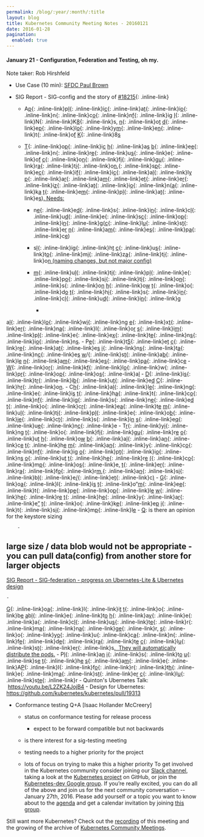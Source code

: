 ```yaml
---
permalink: /blog/:year/:month/:title
layout: blog
title: Kubernetes Community Meeting Notes - 20160121
date: 2016-01-28
pagination:
  enabled: true
---
```

#### January 21 - Configuration, Federation and Testing, oh my.&nbsp;


Note taker: Rob Hirshfeld
  - Use Case (10 min): [SFDC Paul Brown](https://docs.google.com/a/google.com/presentation/d/1MEI97efplr3f-GDX1GcWGfkEuGKKV-4niu27kHOeMLk/edit?usp=sharing_eid&ts=56a114f8)
  - SIG Report - SIG-config and the story of [#18215](https://github.com/kubernetes/kubernetes/pull/18215){: .inline-link}

    - A[p](https://github.com/kubernetes/kubernetes/pull/18215){: .inline-link}p[l](https://github.com/kubernetes/kubernetes/pull/18215){: .inline-link}i[c](https://github.com/kubernetes/kubernetes/pull/18215){: .inline-link}a[t](https://github.com/kubernetes/kubernetes/pull/18215){: .inline-link}i[o](https://github.com/kubernetes/kubernetes/pull/18215){: .inline-link}n[](https://github.com/kubernetes/kubernetes/pull/18215){: .inline-link}c[o](https://github.com/kubernetes/kubernetes/pull/18215){: .inline-link}n[f](https://github.com/kubernetes/kubernetes/pull/18215){: .inline-link}i[g](https://github.com/kubernetes/kubernetes/pull/18215) [I](https://github.com/kubernetes/kubernetes/pull/18215){: .inline-link}N[](https://github.com/kubernetes/kubernetes/pull/18215){: .inline-link}K[8](https://github.com/kubernetes/kubernetes/pull/18215){: .inline-link}s[,](https://github.com/kubernetes/kubernetes/pull/18215) [n](https://github.com/kubernetes/kubernetes/pull/18215){: .inline-link}o[t](https://github.com/kubernetes/kubernetes/pull/18215) [d](https://github.com/kubernetes/kubernetes/pull/18215){: .inline-link}e[p](https://github.com/kubernetes/kubernetes/pull/18215){: .inline-link}l[o](https://github.com/kubernetes/kubernetes/pull/18215){: .inline-link}y[m](https://github.com/kubernetes/kubernetes/pull/18215){: .inline-link}e[n](https://github.com/kubernetes/kubernetes/pull/18215){: .inline-link}t[](https://github.com/kubernetes/kubernetes/pull/18215){: .inline-link}o[f](https://github.com/kubernetes/kubernetes/pull/18215) [K](https://github.com/kubernetes/kubernetes/pull/18215){: .inline-link}8[s](https://github.com/kubernetes/kubernetes/pull/18215)
    - [T](https://github.com/kubernetes/kubernetes/pull/18215){: .inline-link}o[p](https://github.com/kubernetes/kubernetes/pull/18215){: .inline-link}i[c](https://github.com/kubernetes/kubernetes/pull/18215) [h](https://github.com/kubernetes/kubernetes/pull/18215){: .inline-link}a[s](https://github.com/kubernetes/kubernetes/pull/18215) [b](https://github.com/kubernetes/kubernetes/pull/18215){: .inline-link}e[e](https://github.com/kubernetes/kubernetes/pull/18215){: .inline-link}n[](https://github.com/kubernetes/kubernetes/pull/18215){: .inline-link}r[e](https://github.com/kubernetes/kubernetes/pull/18215){: .inline-link}u[s](https://github.com/kubernetes/kubernetes/pull/18215){: .inline-link}e[](https://github.com/kubernetes/kubernetes/pull/18215){: .inline-link}o[f](https://github.com/kubernetes/kubernetes/pull/18215) [c](https://github.com/kubernetes/kubernetes/pull/18215){: .inline-link}o[n](https://github.com/kubernetes/kubernetes/pull/18215){: .inline-link}f[i](https://github.com/kubernetes/kubernetes/pull/18215){: .inline-link}g[u](https://github.com/kubernetes/kubernetes/pull/18215){: .inline-link}r[a](https://github.com/kubernetes/kubernetes/pull/18215){: .inline-link}t[i](https://github.com/kubernetes/kubernetes/pull/18215){: .inline-link}o[n](https://github.com/kubernetes/kubernetes/pull/18215),[](https://github.com/kubernetes/kubernetes/pull/18215){: .inline-link}s[p](https://github.com/kubernetes/kubernetes/pull/18215){: .inline-link}e[c](https://github.com/kubernetes/kubernetes/pull/18215){: .inline-link}i[f](https://github.com/kubernetes/kubernetes/pull/18215){: .inline-link}i[c](https://github.com/kubernetes/kubernetes/pull/18215){: .inline-link}a[l](https://github.com/kubernetes/kubernetes/pull/18215){: .inline-link}l[y](https://github.com/kubernetes/kubernetes/pull/18215) [p](https://github.com/kubernetes/kubernetes/pull/18215){: .inline-link}a[r](https://github.com/kubernetes/kubernetes/pull/18215){: .inline-link}a[m](https://github.com/kubernetes/kubernetes/pull/18215){: .inline-link}e[t](https://github.com/kubernetes/kubernetes/pull/18215){: .inline-link}e[r](https://github.com/kubernetes/kubernetes/pull/18215){: .inline-link}i[z](https://github.com/kubernetes/kubernetes/pull/18215){: .inline-link}a[t](https://github.com/kubernetes/kubernetes/pull/18215){: .inline-link}i[o](https://github.com/kubernetes/kubernetes/pull/18215){: .inline-link}n[](https://github.com/kubernetes/kubernetes/pull/18215)([a](https://github.com/kubernetes/kubernetes/pull/18215){: .inline-link}k[a](https://github.com/kubernetes/kubernetes/pull/18215) [t](https://github.com/kubernetes/kubernetes/pull/18215){: .inline-link}e[m](https://github.com/kubernetes/kubernetes/pull/18215){: .inline-link}p[l](https://github.com/kubernetes/kubernetes/pull/18215){: .inline-link}a[t](https://github.com/kubernetes/kubernetes/pull/18215){: .inline-link}e[s](https://github.com/kubernetes/kubernetes/pull/18215))[. Needs:](https://github.com/kubernetes/kubernetes/pull/18215)

      - n[e](https://github.com/kubernetes/kubernetes/pull/18215){: .inline-link}e[d](https://github.com/kubernetes/kubernetes/pull/18215){: .inline-link}s[](https://github.com/kubernetes/kubernetes/pull/18215){: .inline-link}i[n](https://github.com/kubernetes/kubernetes/pull/18215){: .inline-link}c[l](https://github.com/kubernetes/kubernetes/pull/18215){: .inline-link}u[d](https://github.com/kubernetes/kubernetes/pull/18215){: .inline-link}e[](https://github.com/kubernetes/kubernetes/pull/18215){: .inline-link}s[c](https://github.com/kubernetes/kubernetes/pull/18215){: .inline-link}o[p](https://github.com/kubernetes/kubernetes/pull/18215){: .inline-link}i[n](https://github.com/kubernetes/kubernetes/pull/18215){: .inline-link}g[](https://github.com/kubernetes/kubernetes/pull/18215)([c](https://github.com/kubernetes/kubernetes/pull/18215){: .inline-link}l[u](https://github.com/kubernetes/kubernetes/pull/18215){: .inline-link}s[t](https://github.com/kubernetes/kubernetes/pull/18215){: .inline-link}e[r](https://github.com/kubernetes/kubernetes/pull/18215) [n](https://github.com/kubernetes/kubernetes/pull/18215){: .inline-link}a[m](https://github.com/kubernetes/kubernetes/pull/18215){: .inline-link}e[s](https://github.com/kubernetes/kubernetes/pull/18215){: .inline-link}p[a](https://github.com/kubernetes/kubernetes/pull/18215){: .inline-link}c[e](https://github.com/kubernetes/kubernetes/pull/18215))
      - s[l](https://github.com/kubernetes/kubernetes/pull/18215){: .inline-link}i[g](https://github.com/kubernetes/kubernetes/pull/18215){: .inline-link}h[t](https://github.com/kubernetes/kubernetes/pull/18215) [c](https://github.com/kubernetes/kubernetes/pull/18215){: .inline-link}u[s](https://github.com/kubernetes/kubernetes/pull/18215){: .inline-link}t[o](https://github.com/kubernetes/kubernetes/pull/18215){: .inline-link}m[i](https://github.com/kubernetes/kubernetes/pull/18215){: .inline-link}z[a](https://github.com/kubernetes/kubernetes/pull/18215){: .inline-link}t[i](https://github.com/kubernetes/kubernetes/pull/18215){: .inline-link}o[n (naming changes, but not major config)](https://github.com/kubernetes/kubernetes/pull/18215)
      - [m](https://github.com/kubernetes/kubernetes/pull/18215){: .inline-link}u[l](https://github.com/kubernetes/kubernetes/pull/18215){: .inline-link}t[i](https://github.com/kubernetes/kubernetes/pull/18215){: .inline-link}p[l](https://github.com/kubernetes/kubernetes/pull/18215){: .inline-link}e[](https://github.com/kubernetes/kubernetes/pull/18215){: .inline-link}p[o](https://github.com/kubernetes/kubernetes/pull/18215){: .inline-link}s[i](https://github.com/kubernetes/kubernetes/pull/18215){: .inline-link}t[i](https://github.com/kubernetes/kubernetes/pull/18215){: .inline-link}o[n](https://github.com/kubernetes/kubernetes/pull/18215){: .inline-link}s[](https://github.com/kubernetes/kubernetes/pull/18215){: .inline-link}o[n](https://github.com/kubernetes/kubernetes/pull/18215) [h](https://github.com/kubernetes/kubernetes/pull/18215){: .inline-link}o[w](https://github.com/kubernetes/kubernetes/pull/18215) [t](https://github.com/kubernetes/kubernetes/pull/18215){: .inline-link}o[](https://github.com/kubernetes/kubernetes/pull/18215){: .inline-link}d[o](https://github.com/kubernetes/kubernetes/pull/18215) [t](https://github.com/kubernetes/kubernetes/pull/18215){: .inline-link}h[i](https://github.com/kubernetes/kubernetes/pull/18215){: .inline-link}s[](https://github.com/kubernetes/kubernetes/pull/18215){: .inline-link}i[n](https://github.com/kubernetes/kubernetes/pull/18215){: .inline-link}c[l](https://github.com/kubernetes/kubernetes/pull/18215){: .inline-link}u[d](https://github.com/kubernetes/kubernetes/pull/18215){: .inline-link}i[n](https://github.com/kubernetes/kubernetes/pull/18215){: .inline-link}g[](https://github.com/kubernetes/kubernetes/pull/18215)

        -
a[l](https://github.com/kubernetes/kubernetes/pull/18215){: .inline-link}l[o](https://github.com/kubernetes/kubernetes/pull/18215){: .inline-link}w[i](https://github.com/kubernetes/kubernetes/pull/18215){: .inline-link}n[g](https://github.com/kubernetes/kubernetes/pull/18215) [e](https://github.com/kubernetes/kubernetes/pull/18215){: .inline-link}x[t](https://github.com/kubernetes/kubernetes/pull/18215){: .inline-link}e[r](https://github.com/kubernetes/kubernetes/pull/18215){: .inline-link}n[a](https://github.com/kubernetes/kubernetes/pull/18215){: .inline-link}l[](https://github.com/kubernetes/kubernetes/pull/18215){: .inline-link}o[r](https://github.com/kubernetes/kubernetes/pull/18215) [s](https://github.com/kubernetes/kubernetes/pull/18215){: .inline-link}i[m](https://github.com/kubernetes/kubernetes/pull/18215){: .inline-link}p[l](https://github.com/kubernetes/kubernetes/pull/18215){: .inline-link}e[](https://github.com/kubernetes/kubernetes/pull/18215){: .inline-link}e[x](https://github.com/kubernetes/kubernetes/pull/18215){: .inline-link}t[e](https://github.com/kubernetes/kubernetes/pull/18215){: .inline-link}n[s](https://github.com/kubernetes/kubernetes/pull/18215){: .inline-link}i[o](https://github.com/kubernetes/kubernetes/pull/18215){: .inline-link}n[s](https://github.com/kubernetes/kubernetes/pull/18215).
        -
P[e](https://github.com/kubernetes/kubernetes/pull/18215){: .inline-link}t[S](https://github.com/kubernetes/kubernetes/pull/18215){: .inline-link}e[t](https://github.com/kubernetes/kubernetes/pull/18215) [c](https://github.com/kubernetes/kubernetes/pull/18215){: .inline-link}r[e](https://github.com/kubernetes/kubernetes/pull/18215){: .inline-link}a[t](https://github.com/kubernetes/kubernetes/pull/18215){: .inline-link}e[s](https://github.com/kubernetes/kubernetes/pull/18215) [i](https://github.com/kubernetes/kubernetes/pull/18215){: .inline-link}n[s](https://github.com/kubernetes/kubernetes/pull/18215){: .inline-link}t[a](https://github.com/kubernetes/kubernetes/pull/18215){: .inline-link}n[c](https://github.com/kubernetes/kubernetes/pull/18215){: .inline-link}e[s](https://github.com/kubernetes/kubernetes/pull/18215) [w](https://github.com/kubernetes/kubernetes/pull/18215)/[](https://github.com/kubernetes/kubernetes/pull/18215){: .inline-link}s[t](https://github.com/kubernetes/kubernetes/pull/18215){: .inline-link}a[b](https://github.com/kubernetes/kubernetes/pull/18215){: .inline-link}l[e](https://github.com/kubernetes/kubernetes/pull/18215) [n](https://github.com/kubernetes/kubernetes/pull/18215){: .inline-link}a[m](https://github.com/kubernetes/kubernetes/pull/18215){: .inline-link}e[s](https://github.com/kubernetes/kubernetes/pull/18215){: .inline-link}p[a](https://github.com/kubernetes/kubernetes/pull/18215){: .inline-link}c[e](https://github.com/kubernetes/kubernetes/pull/18215)
        -
[W](https://github.com/kubernetes/kubernetes/pull/18215){: .inline-link}o[r](https://github.com/kubernetes/kubernetes/pull/18215){: .inline-link}k[f](https://github.com/kubernetes/kubernetes/pull/18215){: .inline-link}l[o](https://github.com/kubernetes/kubernetes/pull/18215){: .inline-link}w[](https://github.com/kubernetes/kubernetes/pull/18215){: .inline-link}p[r](https://github.com/kubernetes/kubernetes/pull/18215){: .inline-link}o[p](https://github.com/kubernetes/kubernetes/pull/18215){: .inline-link}o[s](https://github.com/kubernetes/kubernetes/pull/18215){: .inline-link}a[l](https://github.com/kubernetes/kubernetes/pull/18215)
        -
[D](https://github.com/kubernetes/kubernetes/pull/18215){: .inline-link}i[s](https://github.com/kubernetes/kubernetes/pull/18215){: .inline-link}t[r](https://github.com/kubernetes/kubernetes/pull/18215){: .inline-link}i[b](https://github.com/kubernetes/kubernetes/pull/18215){: .inline-link}u[t](https://github.com/kubernetes/kubernetes/pull/18215){: .inline-link}e[d](https://github.com/kubernetes/kubernetes/pull/18215) [C](https://github.com/kubernetes/kubernetes/pull/18215){: .inline-link}h[r](https://github.com/kubernetes/kubernetes/pull/18215){: .inline-link}o[n](https://github.com/kubernetes/kubernetes/pull/18215).
      -
C[h](https://github.com/kubernetes/kubernetes/pull/18215){: .inline-link}a[l](https://github.com/kubernetes/kubernetes/pull/18215){: .inline-link}l[e](https://github.com/kubernetes/kubernetes/pull/18215){: .inline-link}n[g](https://github.com/kubernetes/kubernetes/pull/18215){: .inline-link}e[](https://github.com/kubernetes/kubernetes/pull/18215){: .inline-link}i[s](https://github.com/kubernetes/kubernetes/pull/18215) [t](https://github.com/kubernetes/kubernetes/pull/18215){: .inline-link}h[a](https://github.com/kubernetes/kubernetes/pull/18215){: .inline-link}t[](https://github.com/kubernetes/kubernetes/pull/18215){: .inline-link}c[o](https://github.com/kubernetes/kubernetes/pull/18215){: .inline-link}n[f](https://github.com/kubernetes/kubernetes/pull/18215){: .inline-link}i[g](https://github.com/kubernetes/kubernetes/pull/18215){: .inline-link}s[](https://github.com/kubernetes/kubernetes/pull/18215){: .inline-link}n[e](https://github.com/kubernetes/kubernetes/pull/18215){: .inline-link}e[d](https://github.com/kubernetes/kubernetes/pull/18215) [t](https://github.com/kubernetes/kubernetes/pull/18215){: .inline-link}o[](https://github.com/kubernetes/kubernetes/pull/18215){: .inline-link}c[r](https://github.com/kubernetes/kubernetes/pull/18215){: .inline-link}e[a](https://github.com/kubernetes/kubernetes/pull/18215){: .inline-link}t[e](https://github.com/kubernetes/kubernetes/pull/18215) [m](https://github.com/kubernetes/kubernetes/pull/18215){: .inline-link}u[l](https://github.com/kubernetes/kubernetes/pull/18215){: .inline-link}t[i](https://github.com/kubernetes/kubernetes/pull/18215){: .inline-link}p[l](https://github.com/kubernetes/kubernetes/pull/18215){: .inline-link}e[](https://github.com/kubernetes/kubernetes/pull/18215){: .inline-link}o[b](https://github.com/kubernetes/kubernetes/pull/18215){: .inline-link}j[e](https://github.com/kubernetes/kubernetes/pull/18215){: .inline-link}c[t](https://github.com/kubernetes/kubernetes/pull/18215){: .inline-link}s[](https://github.com/kubernetes/kubernetes/pull/18215){: .inline-link}i[n](https://github.com/kubernetes/kubernetes/pull/18215) [s](https://github.com/kubernetes/kubernetes/pull/18215){: .inline-link}e[q](https://github.com/kubernetes/kubernetes/pull/18215){: .inline-link}u[e](https://github.com/kubernetes/kubernetes/pull/18215){: .inline-link}n[c](https://github.com/kubernetes/kubernetes/pull/18215){: .inline-link}e
      -
T[r](https://github.com/kubernetes/kubernetes/pull/18215){: .inline-link}y[i](https://github.com/kubernetes/kubernetes/pull/18215){: .inline-link}n[g](https://github.com/kubernetes/kubernetes/pull/18215) [t](https://github.com/kubernetes/kubernetes/pull/18215){: .inline-link}o[](https://github.com/kubernetes/kubernetes/pull/18215){: .inline-link}f[i](https://github.com/kubernetes/kubernetes/pull/18215){: .inline-link}g[u](https://github.com/kubernetes/kubernetes/pull/18215){: .inline-link}r[e](https://github.com/kubernetes/kubernetes/pull/18215) [o](https://github.com/kubernetes/kubernetes/pull/18215){: .inline-link}u[t](https://github.com/kubernetes/kubernetes/pull/18215) [h](https://github.com/kubernetes/kubernetes/pull/18215){: .inline-link}o[w](https://github.com/kubernetes/kubernetes/pull/18215) [b](https://github.com/kubernetes/kubernetes/pull/18215){: .inline-link}a[l](https://github.com/kubernetes/kubernetes/pull/18215){: .inline-link}a[n](https://github.com/kubernetes/kubernetes/pull/18215){: .inline-link}c[e](https://github.com/kubernetes/kubernetes/pull/18215) [t](https://github.com/kubernetes/kubernetes/pull/18215){: .inline-link}h[e](https://github.com/kubernetes/kubernetes/pull/18215) [m](https://github.com/kubernetes/kubernetes/pull/18215){: .inline-link}a[n](https://github.com/kubernetes/kubernetes/pull/18215){: .inline-link}y[](https://github.com/kubernetes/kubernetes/pull/18215){: .inline-link}c[o](https://github.com/kubernetes/kubernetes/pull/18215){: .inline-link}n[f](https://github.com/kubernetes/kubernetes/pull/18215){: .inline-link}i[g](https://github.com/kubernetes/kubernetes/pull/18215) [o](https://github.com/kubernetes/kubernetes/pull/18215){: .inline-link}p[t](https://github.com/kubernetes/kubernetes/pull/18215){: .inline-link}i[o](https://github.com/kubernetes/kubernetes/pull/18215){: .inline-link}n[s](https://github.com/kubernetes/kubernetes/pull/18215) [o](https://github.com/kubernetes/kubernetes/pull/18215){: .inline-link}u[t](https://github.com/kubernetes/kubernetes/pull/18215) [t](https://github.com/kubernetes/kubernetes/pull/18215){: .inline-link}h[e](https://github.com/kubernetes/kubernetes/pull/18215){: .inline-link}r[e](https://github.com/kubernetes/kubernetes/pull/18215) [(](https://github.com/kubernetes/kubernetes/pull/18215){: .inline-link}c[o](https://github.com/kubernetes/kubernetes/pull/18215){: .inline-link}m[p](https://github.com/kubernetes/kubernetes/pull/18215){: .inline-link}o[s](https://github.com/kubernetes/kubernetes/pull/18215){: .inline-link}e[,](https://github.com/kubernetes/kubernetes/pull/18215) [t](https://github.com/kubernetes/kubernetes/pull/18215){: .inline-link}e[r](https://github.com/kubernetes/kubernetes/pull/18215){: .inline-link}r[a](https://github.com/kubernetes/kubernetes/pull/18215){: .inline-link}f[o](https://github.com/kubernetes/kubernetes/pull/18215){: .inline-link}r[m](https://github.com/kubernetes/kubernetes/pull/18215),[](https://github.com/kubernetes/kubernetes/pull/18215){: .inline-link}a[n](https://github.com/kubernetes/kubernetes/pull/18215){: .inline-link}s[i](https://github.com/kubernetes/kubernetes/pull/18215){: .inline-link}b[l](https://github.com/kubernetes/kubernetes/pull/18215){: .inline-link}e[/](https://github.com/kubernetes/kubernetes/pull/18215){: .inline-link}e[t](https://github.com/kubernetes/kubernetes/pull/18215){: .inline-link}c[)](https://github.com/kubernetes/kubernetes/pull/18215)
      -
[G](https://github.com/kubernetes/kubernetes/pull/18215){: .inline-link}o[a](https://github.com/kubernetes/kubernetes/pull/18215){: .inline-link}l[](https://github.com/kubernetes/kubernetes/pull/18215){: .inline-link}i[s](https://github.com/kubernetes/kubernetes/pull/18215) [t](https://github.com/kubernetes/kubernetes/pull/18215){: .inline-link}o[](https://github.com/kubernetes/kubernetes/pull/18215)“[m](https://github.com/kubernetes/kubernetes/pull/18215){: .inline-link}e[e](https://github.com/kubernetes/kubernetes/pull/18215){: .inline-link}t[](https://github.com/kubernetes/kubernetes/pull/18215){: .inline-link}p[e](https://github.com/kubernetes/kubernetes/pull/18215){: .inline-link}o[p](https://github.com/kubernetes/kubernetes/pull/18215){: .inline-link}l[e](https://github.com/kubernetes/kubernetes/pull/18215) [w](https://github.com/kubernetes/kubernetes/pull/18215){: .inline-link}h[e](https://github.com/kubernetes/kubernetes/pull/18215){: .inline-link}r[e](https://github.com/kubernetes/kubernetes/pull/18215) [t](https://github.com/kubernetes/kubernetes/pull/18215){: .inline-link}h[e](https://github.com/kubernetes/kubernetes/pull/18215){: .inline-link}y[](https://github.com/kubernetes/kubernetes/pull/18215){: .inline-link}a[r](https://github.com/kubernetes/kubernetes/pull/18215){: .inline-link}e[”](https://github.com/kubernetes/kubernetes/pull/18215) [t](https://github.com/kubernetes/kubernetes/pull/18215){: .inline-link}o[](https://github.com/kubernetes/kubernetes/pull/18215){: .inline-link}k[e](https://github.com/kubernetes/kubernetes/pull/18215){: .inline-link}e[p](https://github.com/kubernetes/kubernetes/pull/18215) [i](https://github.com/kubernetes/kubernetes/pull/18215){: .inline-link}t[](https://github.com/kubernetes/kubernetes/pull/18215){: .inline-link}s[i](https://github.com/kubernetes/kubernetes/pull/18215){: .inline-link}m[p](https://github.com/kubernetes/kubernetes/pull/18215){: .inline-link}l[e](https://github.com/kubernetes/kubernetes/pull/18215)
      -
[Q](https://github.com/kubernetes/kubernetes/pull/18215): is there an opinion for the keystore sizing

        -
large size / data blob would not be appropriate
        -
you can pull data(config) from another store for larger objects
  -
[SIG Report - SIG-federation - progress on Ubernetes-Lite & Ubernetes design](https://github.com/kubernetes/kubernetes/pull/18215)

    -
[G](https://github.com/kubernetes/kubernetes/pull/18215){: .inline-link}o[a](https://github.com/kubernetes/kubernetes/pull/18215){: .inline-link}l[](https://github.com/kubernetes/kubernetes/pull/18215){: .inline-link}i[t](https://github.com/kubernetes/kubernetes/pull/18215) [t](https://github.com/kubernetes/kubernetes/pull/18215){: .inline-link}o[](https://github.com/kubernetes/kubernetes/pull/18215){: .inline-link}b[e](https://github.com/kubernetes/kubernetes/pull/18215) [a](https://github.com/kubernetes/kubernetes/pull/18215)b[l](https://github.com/kubernetes/kubernetes/pull/18215){: .inline-link}e[](https://github.com/kubernetes/kubernetes/pull/18215){: .inline-link}t[o](https://github.com/kubernetes/kubernetes/pull/18215) [h](https://github.com/kubernetes/kubernetes/pull/18215){: .inline-link}a[v](https://github.com/kubernetes/kubernetes/pull/18215){: .inline-link}e[](https://github.com/kubernetes/kubernetes/pull/18215){: .inline-link}a[](https://github.com/kubernetes/kubernetes/pull/18215){: .inline-link}c[l](https://github.com/kubernetes/kubernetes/pull/18215){: .inline-link}u[s](https://github.com/kubernetes/kubernetes/pull/18215){: .inline-link}t[e](https://github.com/kubernetes/kubernetes/pull/18215){: .inline-link}r[](https://github.com/kubernetes/kubernetes/pull/18215){: .inline-link}m[a](https://github.com/kubernetes/kubernetes/pull/18215){: .inline-link}n[a](https://github.com/kubernetes/kubernetes/pull/18215){: .inline-link}g[e](https://github.com/kubernetes/kubernetes/pull/18215){: .inline-link}r[,](https://github.com/kubernetes/kubernetes/pull/18215) [s](https://github.com/kubernetes/kubernetes/pull/18215){: .inline-link}o[](https://github.com/kubernetes/kubernetes/pull/18215){: .inline-link}y[o](https://github.com/kubernetes/kubernetes/pull/18215){: .inline-link}u[](https://github.com/kubernetes/kubernetes/pull/18215){: .inline-link}c[a](https://github.com/kubernetes/kubernetes/pull/18215){: .inline-link}n[](https://github.com/kubernetes/kubernetes/pull/18215){: .inline-link}f[e](https://github.com/kubernetes/kubernetes/pull/18215){: .inline-link}d[e](https://github.com/kubernetes/kubernetes/pull/18215){: .inline-link}r[a](https://github.com/kubernetes/kubernetes/pull/18215){: .inline-link}t[e](https://github.com/kubernetes/kubernetes/pull/18215) [c](https://github.com/kubernetes/kubernetes/pull/18215){: .inline-link}l[u](https://github.com/kubernetes/kubernetes/pull/18215){: .inline-link}s[t](https://github.com/kubernetes/kubernetes/pull/18215){: .inline-link}e[r](https://github.com/kubernetes/kubernetes/pull/18215){: .inline-link}s[. &nbsp;They will automatically distribute the pods.](https://github.com/kubernetes/kubernetes/pull/18215)
    -
P[l](https://github.com/kubernetes/kubernetes/pull/18215){: .inline-link}a[n](https://github.com/kubernetes/kubernetes/pull/18215) [i](https://github.com/kubernetes/kubernetes/pull/18215){: .inline-link}s[](https://github.com/kubernetes/kubernetes/pull/18215){: .inline-link}t[o](https://github.com/kubernetes/kubernetes/pull/18215) [u](https://github.com/kubernetes/kubernetes/pull/18215){: .inline-link}s[e](https://github.com/kubernetes/kubernetes/pull/18215) [t](https://github.com/kubernetes/kubernetes/pull/18215){: .inline-link}h[e](https://github.com/kubernetes/kubernetes/pull/18215) [s](https://github.com/kubernetes/kubernetes/pull/18215){: .inline-link}a[m](https://github.com/kubernetes/kubernetes/pull/18215){: .inline-link}e[](https://github.com/kubernetes/kubernetes/pull/18215){: .inline-link}A[P](https://github.com/kubernetes/kubernetes/pull/18215){: .inline-link}I[](https://github.com/kubernetes/kubernetes/pull/18215){: .inline-link}f[o](https://github.com/kubernetes/kubernetes/pull/18215){: .inline-link}r[](https://github.com/kubernetes/kubernetes/pull/18215){: .inline-link}t[h](https://github.com/kubernetes/kubernetes/pull/18215){: .inline-link}e[](https://github.com/kubernetes/kubernetes/pull/18215){: .inline-link}m[a](https://github.com/kubernetes/kubernetes/pull/18215){: .inline-link}s[t](https://github.com/kubernetes/kubernetes/pull/18215){: .inline-link}e[r](https://github.com/kubernetes/kubernetes/pull/18215) [c](https://github.com/kubernetes/kubernetes/pull/18215){: .inline-link}l[u](https://github.com/kubernetes/kubernetes/pull/18215){: .inline-link}s[te](https://github.com/kubernetes/kubernetes/pull/18215){: .inline-link}r
    - Quinton's Ubernetes Talk: &nbsp;https://youtu.be/L2ZK24JojB4
    - Design for Ubernetes: https://github.com/kubernetes/kubernetes/pull/19313


  - Conformance testing Q+A [Isaac Hollander McCreery]

    - status on conformance testing for release process

      - expect to be forward compatible but not backwards
    - is there interest for a sig-testing meeting
    - testing needs to a higher priority for the project
    - lots of focus on trying to make this a higher priority
To get involved in the Kubernetes community consider joining our [Slack channel](http://slack.k8s.io/), taking a look at the [Kubernetes project](https://github.com/kubernetes/) on GitHub, or join the [Kubernetes-dev Google group](https://groups.google.com/forum/#!forum/kubernetes-dev). If you’re really excited, you can do all of the above and join us for the next community conversation -- January 27th, 2016. Please add yourself or a topic you want to know about to the [agenda](https://docs.google.com/document/d/1VQDIAB0OqiSjIHI8AWMvSdceWhnz56jNpZrLs6o7NJY/edit) and get a calendar invitation by joining [this group](https://groups.google.com/forum/#!forum/kubernetes-community-video-chat).  



Still want more Kubernetes? Check out the [recording](https://www.youtube.com/watch?v=izQLFx_6kwY&feature=youtu.be&list=PL69nYSiGNLP1pkHsbPjzAewvMgGUpkCnJ) of this meeting and the growing of the archive of [Kubernetes Community Meetings](https://www.youtube.com/playlist?list=PL69nYSiGNLP1pkHsbPjzAewvMgGUpkCnJ).
